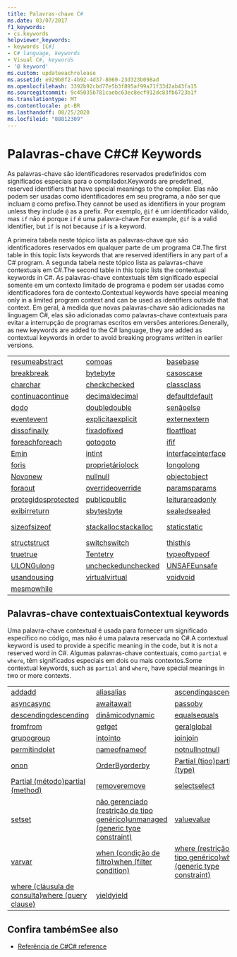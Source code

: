 ```yaml
---
title: Palavras-chave C#
ms.date: 03/07/2017
f1_keywords:
- cs.keywords
helpviewer_keywords:
- keywords [C#]
- C# language, keywords
- Visual C#, keywords
- '@ keyword'
ms.custom: updateeachrelease
ms.assetid: e929b0f2-4b92-4d37-8060-23d323b098ad
ms.openlocfilehash: 3392b92cbd77e5b3f895af99a71f33d2ab43fa15
ms.sourcegitcommit: 9c45035b781caebc63ec8ecf912dc83fb6723b1f
ms.translationtype: MT
ms.contentlocale: pt-BR
ms.lasthandoff: 08/25/2020
ms.locfileid: "88812309"
---
```

# <a name="c-keywords"></a><span data-ttu-id="a655a-102">Palavras-chave C#</span><span class="sxs-lookup"><span data-stu-id="a655a-102">C# Keywords</span></span>

<span data-ttu-id="a655a-103">As palavras-chave são identificadores reservados predefinidos com significados especiais para o compilador.</span><span class="sxs-lookup"><span data-stu-id="a655a-103">Keywords are predefined, reserved identifiers that have special meanings to the compiler.</span></span> <span data-ttu-id="a655a-104">Elas não podem ser usadas como identificadores em seu programa, a não ser que incluam `@` como prefixo.</span><span class="sxs-lookup"><span data-stu-id="a655a-104">They cannot be used as identifiers in your program unless they include `@` as a prefix.</span></span> <span data-ttu-id="a655a-105">Por exemplo, `@if` é um identificador válido, mas `if` não é porque `if` é uma palavra-chave.</span><span class="sxs-lookup"><span data-stu-id="a655a-105">For example, `@if` is a valid identifier, but `if` is not because `if` is a keyword.</span></span>  
  
 <span data-ttu-id="a655a-106">A primeira tabela neste tópico lista as palavras-chave que são identificadores reservados em qualquer parte de um programa C#.</span><span class="sxs-lookup"><span data-stu-id="a655a-106">The first table in this topic lists keywords that are reserved identifiers in any part of a C# program.</span></span> <span data-ttu-id="a655a-107">A segunda tabela neste tópico lista as palavras-chave contextuais em C#.</span><span class="sxs-lookup"><span data-stu-id="a655a-107">The second table in this topic lists the contextual keywords in C#.</span></span> <span data-ttu-id="a655a-108">As palavras-chave contextuais têm significado especial somente em um contexto limitado de programa e podem ser usadas como identificadores fora de contexto.</span><span class="sxs-lookup"><span data-stu-id="a655a-108">Contextual keywords have special meaning only in a limited program context and can be used as identifiers outside that context.</span></span> <span data-ttu-id="a655a-109">Em geral, à medida que novas palavras-chave são adicionadas na linguagem C#, elas são adicionadas como palavras-chave contextuais para evitar a interrupção de programas escritos em versões anteriores.</span><span class="sxs-lookup"><span data-stu-id="a655a-109">Generally, as new keywords are added to the C# language, they are added as contextual keywords in order to avoid breaking programs written in earlier versions.</span></span>  
  
|||||  
|---|---|---|---|  
|[<span data-ttu-id="a655a-110">resume</span><span class="sxs-lookup"><span data-stu-id="a655a-110">abstract</span></span>](abstract.md)|[<span data-ttu-id="a655a-111">como</span><span class="sxs-lookup"><span data-stu-id="a655a-111">as</span></span>](../operators/type-testing-and-cast.md#as-operator)|[<span data-ttu-id="a655a-112">base</span><span class="sxs-lookup"><span data-stu-id="a655a-112">base</span></span>](base.md)|[<span data-ttu-id="a655a-113">bool</span><span class="sxs-lookup"><span data-stu-id="a655a-113">bool</span></span>](../builtin-types/bool.md)|  
|[<span data-ttu-id="a655a-114">break</span><span class="sxs-lookup"><span data-stu-id="a655a-114">break</span></span>](break.md)|[<span data-ttu-id="a655a-115">byte</span><span class="sxs-lookup"><span data-stu-id="a655a-115">byte</span></span>](../builtin-types/integral-numeric-types.md)|[<span data-ttu-id="a655a-116">casos</span><span class="sxs-lookup"><span data-stu-id="a655a-116">case</span></span>](switch.md)|[<span data-ttu-id="a655a-117">catch</span><span class="sxs-lookup"><span data-stu-id="a655a-117">catch</span></span>](try-catch.md)|  
|[<span data-ttu-id="a655a-118">char</span><span class="sxs-lookup"><span data-stu-id="a655a-118">char</span></span>](../builtin-types/char.md)|[<span data-ttu-id="a655a-119">check</span><span class="sxs-lookup"><span data-stu-id="a655a-119">checked</span></span>](checked.md)|[<span data-ttu-id="a655a-120">class</span><span class="sxs-lookup"><span data-stu-id="a655a-120">class</span></span>](class.md)|[<span data-ttu-id="a655a-121">const</span><span class="sxs-lookup"><span data-stu-id="a655a-121">const</span></span>](const.md)|  
|[<span data-ttu-id="a655a-122">continua</span><span class="sxs-lookup"><span data-stu-id="a655a-122">continue</span></span>](continue.md)|[<span data-ttu-id="a655a-123">decimal</span><span class="sxs-lookup"><span data-stu-id="a655a-123">decimal</span></span>](../builtin-types/floating-point-numeric-types.md)|[<span data-ttu-id="a655a-124">default</span><span class="sxs-lookup"><span data-stu-id="a655a-124">default</span></span>](default.md)|[<span data-ttu-id="a655a-125">delegate</span><span class="sxs-lookup"><span data-stu-id="a655a-125">delegate</span></span>](../builtin-types/reference-types.md)|  
|[<span data-ttu-id="a655a-126">do</span><span class="sxs-lookup"><span data-stu-id="a655a-126">do</span></span>](do.md)|[<span data-ttu-id="a655a-127">double</span><span class="sxs-lookup"><span data-stu-id="a655a-127">double</span></span>](../builtin-types/floating-point-numeric-types.md)|[<span data-ttu-id="a655a-128">senão</span><span class="sxs-lookup"><span data-stu-id="a655a-128">else</span></span>](if-else.md)|[<span data-ttu-id="a655a-129">enumera</span><span class="sxs-lookup"><span data-stu-id="a655a-129">enum</span></span>](../builtin-types/enum.md)|  
|[<span data-ttu-id="a655a-130">event</span><span class="sxs-lookup"><span data-stu-id="a655a-130">event</span></span>](event.md)|[<span data-ttu-id="a655a-131">explicita</span><span class="sxs-lookup"><span data-stu-id="a655a-131">explicit</span></span>](../operators/user-defined-conversion-operators.md)|[<span data-ttu-id="a655a-132">extern</span><span class="sxs-lookup"><span data-stu-id="a655a-132">extern</span></span>](extern.md)|[<span data-ttu-id="a655a-133">false</span><span class="sxs-lookup"><span data-stu-id="a655a-133">false</span></span>](../builtin-types/bool.md)|  
|[<span data-ttu-id="a655a-134">disso</span><span class="sxs-lookup"><span data-stu-id="a655a-134">finally</span></span>](try-finally.md)|[<span data-ttu-id="a655a-135">fixado</span><span class="sxs-lookup"><span data-stu-id="a655a-135">fixed</span></span>](fixed-statement.md)|[<span data-ttu-id="a655a-136">float</span><span class="sxs-lookup"><span data-stu-id="a655a-136">float</span></span>](../builtin-types/floating-point-numeric-types.md)|[<span data-ttu-id="a655a-137">for</span><span class="sxs-lookup"><span data-stu-id="a655a-137">for</span></span>](for.md)|  
|[<span data-ttu-id="a655a-138">foreach</span><span class="sxs-lookup"><span data-stu-id="a655a-138">foreach</span></span>](foreach-in.md)|[<span data-ttu-id="a655a-139">goto</span><span class="sxs-lookup"><span data-stu-id="a655a-139">goto</span></span>](goto.md)|[<span data-ttu-id="a655a-140">if</span><span class="sxs-lookup"><span data-stu-id="a655a-140">if</span></span>](if-else.md)|[<span data-ttu-id="a655a-141">localiza</span><span class="sxs-lookup"><span data-stu-id="a655a-141">implicit</span></span>](../operators/user-defined-conversion-operators.md)|  
|[<span data-ttu-id="a655a-142">Em</span><span class="sxs-lookup"><span data-stu-id="a655a-142">in</span></span>](in.md)|[<span data-ttu-id="a655a-143">int</span><span class="sxs-lookup"><span data-stu-id="a655a-143">int</span></span>](../builtin-types/integral-numeric-types.md)|[<span data-ttu-id="a655a-144">interface</span><span class="sxs-lookup"><span data-stu-id="a655a-144">interface</span></span>](interface.md)|[<span data-ttu-id="a655a-145">interno</span><span class="sxs-lookup"><span data-stu-id="a655a-145">internal</span></span>](internal.md)|
|[<span data-ttu-id="a655a-146">for</span><span class="sxs-lookup"><span data-stu-id="a655a-146">is</span></span>](is.md)|[<span data-ttu-id="a655a-147">proprietário</span><span class="sxs-lookup"><span data-stu-id="a655a-147">lock</span></span>](lock-statement.md)|[<span data-ttu-id="a655a-148">longo</span><span class="sxs-lookup"><span data-stu-id="a655a-148">long</span></span>](../builtin-types/integral-numeric-types.md)|[<span data-ttu-id="a655a-149">namespace</span><span class="sxs-lookup"><span data-stu-id="a655a-149">namespace</span></span>](namespace.md)|
|[<span data-ttu-id="a655a-150">Novo</span><span class="sxs-lookup"><span data-stu-id="a655a-150">new</span></span>](../operators/new-operator.md)|[<span data-ttu-id="a655a-151">null</span><span class="sxs-lookup"><span data-stu-id="a655a-151">null</span></span>](null.md)|[<span data-ttu-id="a655a-152">object</span><span class="sxs-lookup"><span data-stu-id="a655a-152">object</span></span>](../builtin-types/reference-types.md)|[<span data-ttu-id="a655a-153">operator</span><span class="sxs-lookup"><span data-stu-id="a655a-153">operator</span></span>](../operators/operator-overloading.md)|
|[<span data-ttu-id="a655a-154">fora</span><span class="sxs-lookup"><span data-stu-id="a655a-154">out</span></span>](out.md)|[<span data-ttu-id="a655a-155">override</span><span class="sxs-lookup"><span data-stu-id="a655a-155">override</span></span>](override.md)|[<span data-ttu-id="a655a-156">params</span><span class="sxs-lookup"><span data-stu-id="a655a-156">params</span></span>](params.md)|[<span data-ttu-id="a655a-157">pessoal</span><span class="sxs-lookup"><span data-stu-id="a655a-157">private</span></span>](private.md)|
|[<span data-ttu-id="a655a-158">protegidos</span><span class="sxs-lookup"><span data-stu-id="a655a-158">protected</span></span>](protected.md)|[<span data-ttu-id="a655a-159">public</span><span class="sxs-lookup"><span data-stu-id="a655a-159">public</span></span>](public.md)|[<span data-ttu-id="a655a-160">leitura</span><span class="sxs-lookup"><span data-stu-id="a655a-160">readonly</span></span>](readonly.md)|[<span data-ttu-id="a655a-161">referência</span><span class="sxs-lookup"><span data-stu-id="a655a-161">ref</span></span>](ref.md)|
|[<span data-ttu-id="a655a-162">exibir</span><span class="sxs-lookup"><span data-stu-id="a655a-162">return</span></span>](return.md)|[<span data-ttu-id="a655a-163">sbyte</span><span class="sxs-lookup"><span data-stu-id="a655a-163">sbyte</span></span>](../builtin-types/integral-numeric-types.md)|[<span data-ttu-id="a655a-164">sealed</span><span class="sxs-lookup"><span data-stu-id="a655a-164">sealed</span></span>](sealed.md)|[<span data-ttu-id="a655a-165">short</span><span class="sxs-lookup"><span data-stu-id="a655a-165">short</span></span>](../builtin-types/integral-numeric-types.md)||
[<span data-ttu-id="a655a-166">sizeof</span><span class="sxs-lookup"><span data-stu-id="a655a-166">sizeof</span></span>](../operators/sizeof.md)|[<span data-ttu-id="a655a-167">stackalloc</span><span class="sxs-lookup"><span data-stu-id="a655a-167">stackalloc</span></span>](../operators/stackalloc.md)|[<span data-ttu-id="a655a-168">static</span><span class="sxs-lookup"><span data-stu-id="a655a-168">static</span></span>](static.md)|[<span data-ttu-id="a655a-169">cadeia de caracteres</span><span class="sxs-lookup"><span data-stu-id="a655a-169">string</span></span>](../builtin-types/reference-types.md)|
|[<span data-ttu-id="a655a-170">struct</span><span class="sxs-lookup"><span data-stu-id="a655a-170">struct</span></span>](../builtin-types/struct.md)|[<span data-ttu-id="a655a-171">switch</span><span class="sxs-lookup"><span data-stu-id="a655a-171">switch</span></span>](switch.md)|[<span data-ttu-id="a655a-172">this</span><span class="sxs-lookup"><span data-stu-id="a655a-172">this</span></span>](this.md)|[<span data-ttu-id="a655a-173">throw</span><span class="sxs-lookup"><span data-stu-id="a655a-173">throw</span></span>](throw.md)|
|[<span data-ttu-id="a655a-174">true</span><span class="sxs-lookup"><span data-stu-id="a655a-174">true</span></span>](../builtin-types/bool.md)|[<span data-ttu-id="a655a-175">Tente</span><span class="sxs-lookup"><span data-stu-id="a655a-175">try</span></span>](try-catch.md)|[<span data-ttu-id="a655a-176">typeof</span><span class="sxs-lookup"><span data-stu-id="a655a-176">typeof</span></span>](../operators/type-testing-and-cast.md#typeof-operator)|[<span data-ttu-id="a655a-177">uint</span><span class="sxs-lookup"><span data-stu-id="a655a-177">uint</span></span>](../builtin-types/integral-numeric-types.md)|
|[<span data-ttu-id="a655a-178">ULONG</span><span class="sxs-lookup"><span data-stu-id="a655a-178">ulong</span></span>](../builtin-types/integral-numeric-types.md)|[<span data-ttu-id="a655a-179">unchecked</span><span class="sxs-lookup"><span data-stu-id="a655a-179">unchecked</span></span>](unchecked.md)|[<span data-ttu-id="a655a-180">UNSAFE</span><span class="sxs-lookup"><span data-stu-id="a655a-180">unsafe</span></span>](unsafe.md)|[<span data-ttu-id="a655a-181">ushort</span><span class="sxs-lookup"><span data-stu-id="a655a-181">ushort</span></span>](../builtin-types/integral-numeric-types.md)|
|[<span data-ttu-id="a655a-182">usando</span><span class="sxs-lookup"><span data-stu-id="a655a-182">using</span></span>](using.md)|[<span data-ttu-id="a655a-183">virtual</span><span class="sxs-lookup"><span data-stu-id="a655a-183">virtual</span></span>](virtual.md)|[<span data-ttu-id="a655a-184">void</span><span class="sxs-lookup"><span data-stu-id="a655a-184">void</span></span>](../builtin-types/void.md)|[<span data-ttu-id="a655a-185">volatile</span><span class="sxs-lookup"><span data-stu-id="a655a-185">volatile</span></span>](volatile.md)|
|[<span data-ttu-id="a655a-186">mesmo</span><span class="sxs-lookup"><span data-stu-id="a655a-186">while</span></span>](while.md)|

## <a name="contextual-keywords"></a><span data-ttu-id="a655a-187">Palavras-chave contextuais</span><span class="sxs-lookup"><span data-stu-id="a655a-187">Contextual keywords</span></span>

 <span data-ttu-id="a655a-188">Uma palavra-chave contextual é usada para fornecer um significado específico no código, mas não é uma palavra reservada no C#.</span><span class="sxs-lookup"><span data-stu-id="a655a-188">A contextual keyword is used to provide a specific meaning in the code, but it is not a reserved word in C#.</span></span> <span data-ttu-id="a655a-189">Algumas palavras-chave contextuais, como `partial` e `where`, têm significados especiais em dois ou mais contextos.</span><span class="sxs-lookup"><span data-stu-id="a655a-189">Some contextual keywords, such as `partial` and `where`, have special meanings in two or more contexts.</span></span>  
  
||||  
|---|---|---|  
|[<span data-ttu-id="a655a-190">add</span><span class="sxs-lookup"><span data-stu-id="a655a-190">add</span></span>](add.md)|[<span data-ttu-id="a655a-191">alias</span><span class="sxs-lookup"><span data-stu-id="a655a-191">alias</span></span>](extern-alias.md)|[<span data-ttu-id="a655a-192">ascending</span><span class="sxs-lookup"><span data-stu-id="a655a-192">ascending</span></span>](ascending.md)|
|[<span data-ttu-id="a655a-193">async</span><span class="sxs-lookup"><span data-stu-id="a655a-193">async</span></span>](async.md)|[<span data-ttu-id="a655a-194">await</span><span class="sxs-lookup"><span data-stu-id="a655a-194">await</span></span>](../operators/await.md)|[<span data-ttu-id="a655a-195">passo</span><span class="sxs-lookup"><span data-stu-id="a655a-195">by</span></span>](by.md)|
|[<span data-ttu-id="a655a-196">descending</span><span class="sxs-lookup"><span data-stu-id="a655a-196">descending</span></span>](descending.md)|[<span data-ttu-id="a655a-197">dinâmico</span><span class="sxs-lookup"><span data-stu-id="a655a-197">dynamic</span></span>](../builtin-types/reference-types.md)|[<span data-ttu-id="a655a-198">equals</span><span class="sxs-lookup"><span data-stu-id="a655a-198">equals</span></span>](equals.md)|
|[<span data-ttu-id="a655a-199">from</span><span class="sxs-lookup"><span data-stu-id="a655a-199">from</span></span>](from-clause.md)|[<span data-ttu-id="a655a-200">get</span><span class="sxs-lookup"><span data-stu-id="a655a-200">get</span></span>](get.md)|[<span data-ttu-id="a655a-201">geral</span><span class="sxs-lookup"><span data-stu-id="a655a-201">global</span></span>](../operators/namespace-alias-qualifier.md)|
|[<span data-ttu-id="a655a-202">grupo</span><span class="sxs-lookup"><span data-stu-id="a655a-202">group</span></span>](group-clause.md)|[<span data-ttu-id="a655a-203">into</span><span class="sxs-lookup"><span data-stu-id="a655a-203">into</span></span>](into.md)|[<span data-ttu-id="a655a-204">join</span><span class="sxs-lookup"><span data-stu-id="a655a-204">join</span></span>](join-clause.md)|
|[<span data-ttu-id="a655a-205">permitindo</span><span class="sxs-lookup"><span data-stu-id="a655a-205">let</span></span>](let-clause.md)|[<span data-ttu-id="a655a-206">nameof</span><span class="sxs-lookup"><span data-stu-id="a655a-206">nameof</span></span>](../operators/nameof.md)|[<span data-ttu-id="a655a-207">notnull</span><span class="sxs-lookup"><span data-stu-id="a655a-207">notnull</span></span>](../../programming-guide/generics/constraints-on-type-parameters.md#notnull-constraint)|
|[<span data-ttu-id="a655a-208">on</span><span class="sxs-lookup"><span data-stu-id="a655a-208">on</span></span>](on.md)|[<span data-ttu-id="a655a-209">OrderBy</span><span class="sxs-lookup"><span data-stu-id="a655a-209">orderby</span></span>](orderby-clause.md)|[<span data-ttu-id="a655a-210">Partial (tipo)</span><span class="sxs-lookup"><span data-stu-id="a655a-210">partial (type)</span></span>](partial-type.md)|
|[<span data-ttu-id="a655a-211">Partial (método)</span><span class="sxs-lookup"><span data-stu-id="a655a-211">partial (method)</span></span>](partial-method.md)|[<span data-ttu-id="a655a-212">remove</span><span class="sxs-lookup"><span data-stu-id="a655a-212">remove</span></span>](remove.md)|[<span data-ttu-id="a655a-213">select</span><span class="sxs-lookup"><span data-stu-id="a655a-213">select</span></span>](select-clause.md)|
|[<span data-ttu-id="a655a-214">set</span><span class="sxs-lookup"><span data-stu-id="a655a-214">set</span></span>](set.md)|[<span data-ttu-id="a655a-215">não gerenciado (restrição de tipo genérico)</span><span class="sxs-lookup"><span data-stu-id="a655a-215">unmanaged (generic type constraint)</span></span>](where-generic-type-constraint.md)|[<span data-ttu-id="a655a-216">value</span><span class="sxs-lookup"><span data-stu-id="a655a-216">value</span></span>](value.md)|
|[<span data-ttu-id="a655a-217">var</span><span class="sxs-lookup"><span data-stu-id="a655a-217">var</span></span>](var.md)|[<span data-ttu-id="a655a-218">when (condição de filtro)</span><span class="sxs-lookup"><span data-stu-id="a655a-218">when (filter condition)</span></span>](when.md)|[<span data-ttu-id="a655a-219">where (restrição de tipo genérico)</span><span class="sxs-lookup"><span data-stu-id="a655a-219">where (generic type constraint)</span></span>](where-generic-type-constraint.md)|
|[<span data-ttu-id="a655a-220">where (cláusula de consulta)</span><span class="sxs-lookup"><span data-stu-id="a655a-220">where (query clause)</span></span>](where-clause.md)|[<span data-ttu-id="a655a-221">yield</span><span class="sxs-lookup"><span data-stu-id="a655a-221">yield</span></span>](yield.md)| |
  
## <a name="see-also"></a><span data-ttu-id="a655a-222">Confira também</span><span class="sxs-lookup"><span data-stu-id="a655a-222">See also</span></span>

- [<span data-ttu-id="a655a-223">Referência de C#</span><span class="sxs-lookup"><span data-stu-id="a655a-223">C# reference</span></span>](../index.md)
